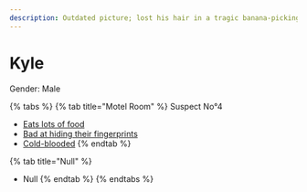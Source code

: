 ```yaml
---
description: Outdated picture; lost his hair in a tragic banana-picking accident.
---
```


# Kyle

Gender: Male

{% tabs %}
{% tab title="Motel Room" %}
Suspect No°4

* [Eats lots of food](../../Clues/Eatslotsoffood.md)
* [Bad at hiding their fingerprints](../../Clues/Badathidingtheirfingerprints.md)
* [Cold-blooded](../../Clues/Cold-blooded.md)
{% endtab %}

{% tab title="Null" %}
* Null
{% endtab %}
{% endtabs %}
